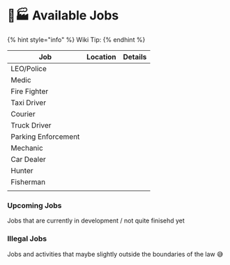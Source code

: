 # 👩🏭 Available Jobs

{% hint style="info" %}
Wiki Tip:
{% endhint %}

| Job                 | Location | Details |
| ------------------- | :------: | :-----: |
| LEO/Police          |          |         |
| Medic               |          |         |
| Fire Fighter        |          |         |
| Taxi Driver         |          |         |
| Courier             |          |         |
| Truck Driver        |          |         |
| Parking Enforcement |          |         |
| Mechanic            |          |         |
| Car Dealer          |          |         |
| Hunter              |          |         |
| Fisherman           |          |         |
|                     |          |         |

### Upcoming Jobs

Jobs that are currently in development / not quite finisehd yet

### Illegal Jobs

Jobs and activities that maybe slightly outside the boundaries of the law 😅
